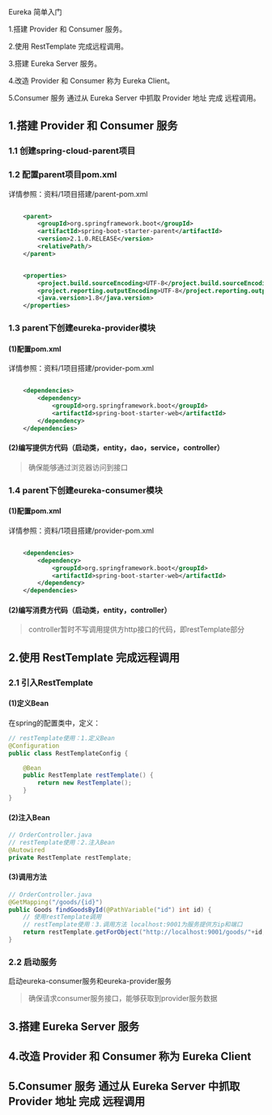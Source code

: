 Eureka 简单入门

1.搭建 Provider  和 Consumer 服务。

2.使用 RestTemplate 完成远程调用。

3.搭建 Eureka Server 服务。

4.改造 Provider  和 Consumer 称为 Eureka Client。

5.Consumer 服务 通过从 Eureka Server 中抓取 Provider 地址 完成 远程调用。

## 1.搭建 Provider  和 Consumer 服务
### 1.1 创建spring-cloud-parent项目
### 1.2 配置parent项目pom.xml
详情参照：资料/1项目搭建/parent-pom.xml
```xml

    <parent>
        <groupId>org.springframework.boot</groupId>
        <artifactId>spring-boot-starter-parent</artifactId>
        <version>2.1.0.RELEASE</version>
        <relativePath/>
    </parent>


    <properties>
        <project.build.sourceEncoding>UTF-8</project.build.sourceEncoding>
        <project.reporting.outputEncoding>UTF-8</project.reporting.outputEncoding>
        <java.version>1.8</java.version>
    </properties>

```
### 1.3 parent下创建eureka-provider模块
#### (1)配置pom.xml
详情参照：资料/1项目搭建/provider-pom.xml
```xml

    <dependencies>
        <dependency>
            <groupId>org.springframework.boot</groupId>
            <artifactId>spring-boot-starter-web</artifactId>
        </dependency>
    </dependencies>

```
#### (2)编写提供方代码（启动类，entity，dao，service，controller）


> 确保能够通过浏览器访问到接口

### 1.4 parent下创建eureka-consumer模块
#### (1)配置pom.xml
详情参照：资料/1项目搭建/provider-pom.xml
```xml

    <dependencies>
        <dependency>
            <groupId>org.springframework.boot</groupId>
            <artifactId>spring-boot-starter-web</artifactId>
        </dependency>
    </dependencies>

```

#### (2)编写消费方代码（启动类，entity，controller）
> controller暂时不写调用提供方http接口的代码，即restTemplate部分

## 2.使用 RestTemplate 完成远程调用
### 2.1 引入RestTemplate
#### (1)定义Bean
在spring的配置类中，定义：
```java
// restTemplate使用：1.定义Bean
@Configuration
public class RestTemplateConfig {

    @Bean
    public RestTemplate restTemplate() {
        return new RestTemplate();
    }
}
```
#### (2)注入Bean
```java
// OrderController.java
// restTemplate使用：2.注入Bean
@Autowired
private RestTemplate restTemplate;
```
#### (3)调用方法
```java
// OrderController.java
@GetMapping("/goods/{id}")
public Goods findGoodsById(@PathVariable("id") int id) {
    // 使用restTemplate调用
    // restTemplate使用：3.调用方法 localhost:9001为服务提供方ip和端口
    return restTemplate.getForObject("http://localhost:9001/goods/"+id, Goods.class);
}
```

### 2.2 启动服务
启动eureka-consumer服务和eureka-provider服务
> 确保请求consumer服务接口，能够获取到provider服务数据

## 3.搭建 Eureka Server 服务

## 4.改造 Provider  和 Consumer 称为 Eureka Client

## 5.Consumer 服务 通过从 Eureka Server 中抓取 Provider 地址 完成 远程调用


